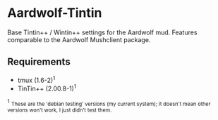 Aardwolf-Tintin
===============

Base Tintin++ / Wintin++ settings for the Aardwolf mud. Features comparable to the Aardwolf Mushclient package.

Requirements
------------

* tmux (1.6-2)<sup>1</sup>
* TinTin++ (2.00.8-1)<sup>1</sup>

<sup>1</sup> <small>These are the 'debian testing' versions (my current system); it doesn't mean other versions won't work, I just didn't test them.</small>

